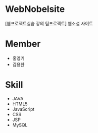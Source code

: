 # WebNobelsite
[웹프로젝트실습 강의 팀프로젝트] 웹소설 사이트

# Member
- 홍영기
- 김용찬

# Skill
- JAVA
- HTML5
- JavaScript
- CSS
- JSP
- MySQL
